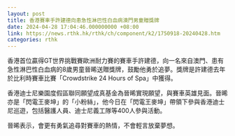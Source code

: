 ```yaml
---
layout: post
title: 香港賽車手許建德向患急性淋巴性白血病澳門男童贈獎牌
date: 2024-04-28 17:04:46.000000000 +08:00
link: https://news.rthk.hk/rthk/ch/component/k2/1750918-20240428.htm
categories: rthk
---
```


香港首位贏得GT世界挑戰賽歐洲耐力賽的賽車手許建德，向一名來自澳門、患有急性淋巴性白血病的8歲男童晉晞送贈獎牌，鼓勵他勇於追夢。獎牌是許建德去年於比利時賽車比賽「Crowdstrike 24 Hours of Spa」中獲得。

香港迪士尼樂園度假區聯同願望成真基金為晉晞實現願望，與賽車英雄見面。晉晞亦是「閃電王麥坤」的「小粉絲」，他今日在「閃電王麥坤」帶領下參與香港迪士尼巡遊，包括醫護人員、迪士尼義工隊等400人參與活動。

晉晞表示，會更有勇氣追尋對賽車的熱情，不會輕言放棄夢想。
